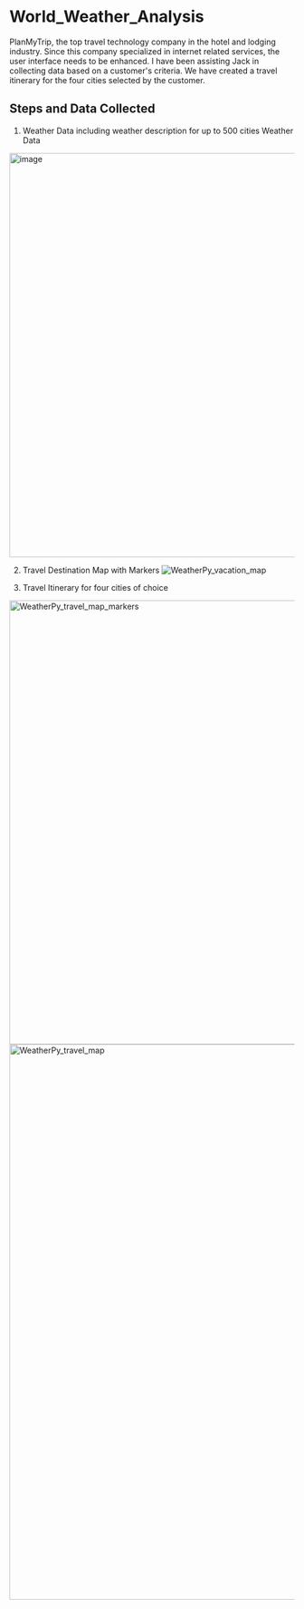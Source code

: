 # World_Weather_Analysis
PlanMyTrip, the top travel technology company in the hotel and lodging industry. Since this company specialized in internet related services, the user interface needs to be enhanced. I have been assisting Jack in collecting data based on a customer's criteria. We have created a travel itinerary for the four cities selected by the customer.

## Steps and Data Collected
  1.  Weather Data including weather description for up to 500 cities
Weather Data
<img width="714" alt="image" src="https://user-images.githubusercontent.com/101374716/166856350-56f98309-c791-428c-82c2-07b7a54445bf.png">

  2. Travel Destination Map with Markers 
![WeatherPy_vacation_map](https://user-images.githubusercontent.com/101374716/166856601-5ba0d05b-88f3-4e71-bbc2-226f8c838635.png)

  3. Travel Itinerary for four cities of choice
   <img width="784" alt="WeatherPy_travel_map_markers" src="https://user-images.githubusercontent.com/101374716/166856662-17943eec-93d8-4b35-aa60-c7ab0233c811.png">
   <img width="981" alt="WeatherPy_travel_map" src="https://user-images.githubusercontent.com/101374716/166856669-8ecab1af-c802-4d7d-b4ee-f38dbe403e3a.png">
